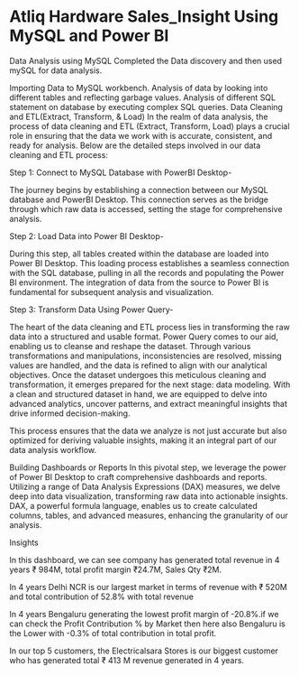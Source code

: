 # Atliq Hardware Sales_Insight Using MySQL and Power BI

Data Analysis using MySQL
Completed the Data discovery and then used mySQL for data analysis. 

Importing Data to MySQL workbench.
Analysis of data by looking into different tables and reflecting garbage values.
Analysis of different SQL statement on database by executing complex SQL queries.
Data Cleaning and ETL(Extract, Transform, & Load)
In the realm of data analysis, the process of data cleaning and ETL (Extract, Transform, Load) plays a crucial role in ensuring that the data we work with is accurate, consistent, and ready for analysis. Below are the detailed steps involved in our data cleaning and ETL process:

Step 1: Connect to MySQL Database with PowerBI Desktop-

The journey begins by establishing a connection between our MySQL database and PowerBI Desktop. This connection serves as the bridge through which raw data is accessed, setting the stage for comprehensive analysis.

Step 2: Load Data into Power BI Desktop-

During this step, all tables created within the database are loaded into Power BI Desktop. This loading process establishes a seamless connection with the SQL database, pulling in all the records and populating the Power BI environment. The integration of data from the source to Power BI is fundamental for subsequent analysis and visualization.

Step 3: Transform Data Using Power Query-

The heart of the data cleaning and ETL process lies in transforming the raw data into a structured and usable format. Power Query comes to our aid, enabling us to cleanse and reshape the dataset. Through various transformations and manipulations, inconsistencies are resolved, missing values are handled, and the data is refined to align with our analytical objectives. Once the dataset undergoes this meticulous cleaning and transformation, it emerges prepared for the next stage: data modeling. With a clean and structured dataset in hand, we are equipped to delve into advanced analytics, uncover patterns, and extract meaningful insights that drive informed decision-making.

This process ensures that the data we analyze is not just accurate but also optimized for deriving valuable insights, making it an integral part of our data analysis workflow.

Building Dashboards or Reports
In this pivotal step, we leverage the power of Power BI Desktop to craft comprehensive dashboards and reports. Utilizing a range of Data Analysis Expressions (DAX) measures, we delve deep into data visualization, transforming raw data into actionable insights. DAX, a powerful formula language, enables us to create calculated columns, tables, and advanced measures, enhancing the granularity of our analysis.


Insights

In this dashboard, we can see company has generated total revenue in 4 years ₹ 984M, total profit margin ₹24.7M, Sales Qty ₹2M. 

In 4 years Delhi NCR is our largest market in terms of revenue with ₹ 520M and total contribution of 52.8% with total revenue 

In 4 years Bengaluru generating the lowest profit margin of -20.8%.if we can check the Profit Contribution % by Market then here also Bengaluru is the Lower with -0.3% of total contribution in total profit.

In our top 5 customers, the Electricalsara Stores is our biggest customer who has generated total ₹ 413 M revenue generated in 4 years.




